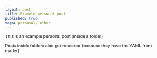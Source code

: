 ```yaml
---
layout: post
title: Example personal post
published: true
tags: personal, other
---
```


This is an example personal post (inside a folder)

Posts inside folders also get rendered (because they have the YAML front matter)
